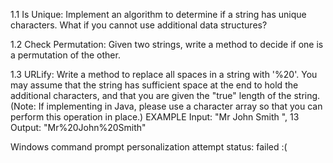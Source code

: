 
1.1 Is Unique: Implement an algorithm to determine if a string has unique characters. What if you cannot use additional data structures?

1.2 Check Permutation: Given two strings, write a method to decide if one is a permutation of the other.

1.3 URLify: Write a method to replace all spaces in a string with '%20'. You may assume that the string has sufficient space at the end to hold the additional characters, and that you are given the "true" length of the string. (Note: If implementing in Java, please use a character array so that you can perform this operation in place.)
EXAMPLE
Input: "Mr John Smith     ", 13
Output: "Mr%20John%20Smith"

Windows command prompt personalization attempt status: failed :(